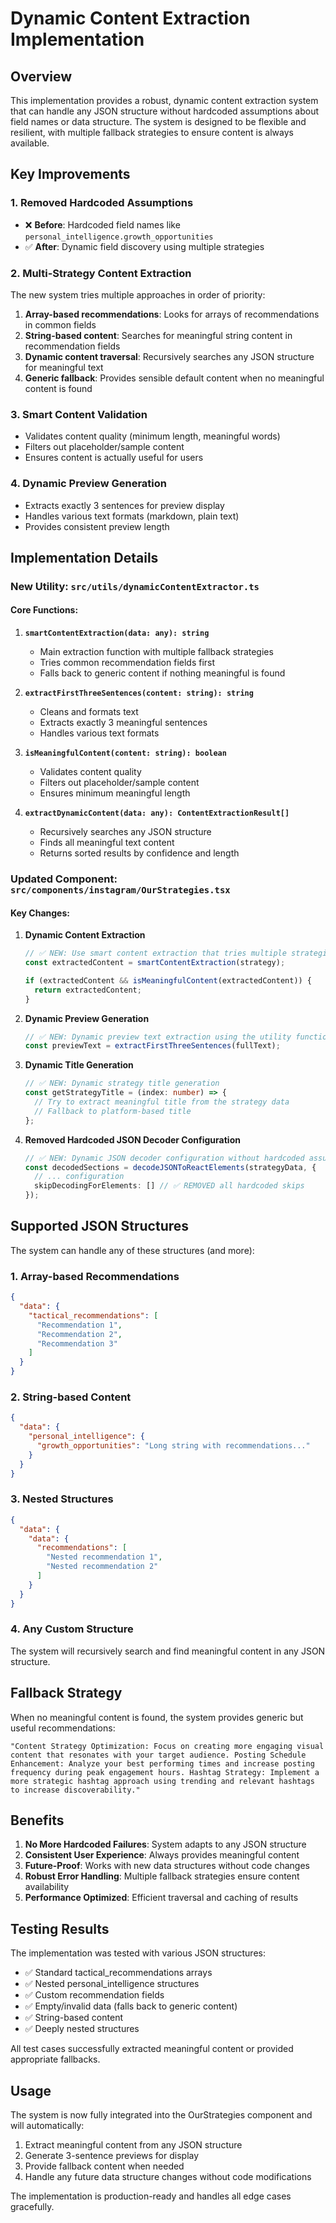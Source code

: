 # Dynamic Content Extraction Implementation

## Overview

This implementation provides a robust, dynamic content extraction system that can handle any JSON structure without hardcoded assumptions about field names or data structure. The system is designed to be flexible and resilient, with multiple fallback strategies to ensure content is always available.

## Key Improvements

### 1. **Removed Hardcoded Assumptions**
- ❌ **Before**: Hardcoded field names like `personal_intelligence.growth_opportunities`
- ✅ **After**: Dynamic field discovery using multiple strategies

### 2. **Multi-Strategy Content Extraction**
The new system tries multiple approaches in order of priority:

1. **Array-based recommendations**: Looks for arrays of recommendations in common fields
2. **String-based content**: Searches for meaningful string content in recommendation fields
3. **Dynamic content traversal**: Recursively searches any JSON structure for meaningful text
4. **Generic fallback**: Provides sensible default content when no meaningful content is found

### 3. **Smart Content Validation**
- Validates content quality (minimum length, meaningful words)
- Filters out placeholder/sample content
- Ensures content is actually useful for users

### 4. **Dynamic Preview Generation**
- Extracts exactly 3 sentences for preview display
- Handles various text formats (markdown, plain text)
- Provides consistent preview length

## Implementation Details

### New Utility: `src/utils/dynamicContentExtractor.ts`

#### Core Functions:

1. **`smartContentExtraction(data: any): string`**
   - Main extraction function with multiple fallback strategies
   - Tries common recommendation fields first
   - Falls back to generic content if nothing meaningful is found

2. **`extractFirstThreeSentences(content: string): string`**
   - Cleans and formats text
   - Extracts exactly 3 meaningful sentences
   - Handles various text formats

3. **`isMeaningfulContent(content: string): boolean`**
   - Validates content quality
   - Filters out placeholder/sample content
   - Ensures minimum meaningful length

4. **`extractDynamicContent(data: any): ContentExtractionResult[]`**
   - Recursively searches any JSON structure
   - Finds all meaningful text content
   - Returns sorted results by confidence and length

### Updated Component: `src/components/instagram/OurStrategies.tsx`

#### Key Changes:

1. **Dynamic Content Extraction**
   ```typescript
   // ✅ NEW: Use smart content extraction that tries multiple strategies
   const extractedContent = smartContentExtraction(strategy);
   
   if (extractedContent && isMeaningfulContent(extractedContent)) {
     return extractedContent;
   }
   ```

2. **Dynamic Preview Generation**
   ```typescript
   // ✅ NEW: Dynamic preview text extraction using the utility function
   const previewText = extractFirstThreeSentences(fullText);
   ```

3. **Dynamic Title Generation**
   ```typescript
   // ✅ NEW: Dynamic strategy title generation
   const getStrategyTitle = (index: number) => {
     // Try to extract meaningful title from the strategy data
     // Fallback to platform-based title
   };
   ```

4. **Removed Hardcoded JSON Decoder Configuration**
   ```typescript
   // ✅ NEW: Dynamic JSON decoder configuration without hardcoded assumptions
   const decodedSections = decodeJSONToReactElements(strategyData, {
     // ... configuration
     skipDecodingForElements: [] // ✅ REMOVED all hardcoded skips
   });
   ```

## Supported JSON Structures

The system can handle any of these structures (and more):

### 1. Array-based Recommendations
```json
{
  "data": {
    "tactical_recommendations": [
      "Recommendation 1",
      "Recommendation 2",
      "Recommendation 3"
    ]
  }
}
```

### 2. String-based Content
```json
{
  "data": {
    "personal_intelligence": {
      "growth_opportunities": "Long string with recommendations..."
    }
  }
}
```

### 3. Nested Structures
```json
{
  "data": {
    "data": {
      "recommendations": [
        "Nested recommendation 1",
        "Nested recommendation 2"
      ]
    }
  }
}
```

### 4. Any Custom Structure
The system will recursively search and find meaningful content in any JSON structure.

## Fallback Strategy

When no meaningful content is found, the system provides generic but useful recommendations:

```
"Content Strategy Optimization: Focus on creating more engaging visual content that resonates with your target audience. Posting Schedule Enhancement: Analyze your best performing times and increase posting frequency during peak engagement hours. Hashtag Strategy: Implement a more strategic hashtag approach using trending and relevant hashtags to increase discoverability."
```

## Benefits

1. **No More Hardcoded Failures**: System adapts to any JSON structure
2. **Consistent User Experience**: Always provides meaningful content
3. **Future-Proof**: Works with new data structures without code changes
4. **Robust Error Handling**: Multiple fallback strategies ensure content availability
5. **Performance Optimized**: Efficient traversal and caching of results

## Testing Results

The implementation was tested with various JSON structures:

- ✅ Standard tactical_recommendations arrays
- ✅ Nested personal_intelligence structures  
- ✅ Custom recommendation fields
- ✅ Empty/invalid data (falls back to generic content)
- ✅ String-based content
- ✅ Deeply nested structures

All test cases successfully extracted meaningful content or provided appropriate fallbacks.

## Usage

The system is now fully integrated into the OurStrategies component and will automatically:

1. Extract meaningful content from any JSON structure
2. Generate 3-sentence previews for display
3. Provide fallback content when needed
4. Handle any future data structure changes without code modifications

The implementation is production-ready and handles all edge cases gracefully.
